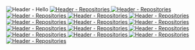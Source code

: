 <picture>
  <source media="(prefers-color-scheme: dark)" srcset="https://readme.2w.vc/images/dark/header_hello.png">
  <img align="top" alt="Header - Hello" src="https://readme.2w.vc/images/light/header_hello.png">
</picture>
<a href="https://git.gold/KR-isamin"><picture>
  <source media="(prefers-color-scheme: dark)" srcset="https://readme.2w.vc/images/dark/header_repositories.png">
  <img align="top" alt="Header - Repositories" src="https://readme.2w.vc/images/light/header_repositories.png">
</picture></a>
<a href="https://git.gold/KR-isamin/2w.vc" target="_blank"><picture>
  <source media="(prefers-color-scheme: dark)" srcset="https://readme.2w.vc/images/dark/repository_4.png">
  <img align="top" alt="Header - Repositories" src="https://readme.2w.vc/images/light/repository_4.png">
</picture></a>
<a href="https://git.gold/KR-isamin/dimigoin-surfing-back" target="_blank"><picture>
  <source media="(prefers-color-scheme: dark)" srcset="https://readme.2w.vc/images/dark/repository_38.png">
  <img align="top" alt="Header - Repositories" src="https://readme.2w.vc/images/light/repository_38.png">
</picture></a>
<a href="https://git.gold/KR-isamin/dimigoin-surfing-front" target="_blank"><picture>
  <source media="(prefers-color-scheme: dark)" srcset="https://readme.2w.vc/images/dark/repository_34.png">
  <img align="top" alt="Header - Repositories" src="https://readme.2w.vc/images/light/repository_34.png">
</picture></a>
<a href="https://git.gold/KR-isamin/comciganfast-front" target="_blank"><picture>
  <source media="(prefers-color-scheme: dark)" srcset="https://readme.2w.vc/images/dark/repository_85.png">
  <img align="top" alt="Header - Repositories" src="https://readme.2w.vc/images/light/repository_85.png">
</picture></a>
<a href="https://git.gold/KR-isamin/github-readme-sync" target="_blank"><picture>
  <source media="(prefers-color-scheme: dark)" srcset="https://readme.2w.vc/images/dark/repository_91.png">
  <img align="top" alt="Header - Repositories" src="https://readme.2w.vc/images/light/repository_91.png">
</picture></a>
<a href="https://git.gold/KR-isamin/dimigomeal-front" target="_blank"><picture>
  <source media="(prefers-color-scheme: dark)" srcset="https://readme.2w.vc/images/dark/repository_84.png">
  <img align="top" alt="Header - Repositories" src="https://readme.2w.vc/images/light/repository_84.png">
</picture></a>
<a href="https://git.gold/KR-isamin/morse" target="_blank"><picture>
  <source media="(prefers-color-scheme: dark)" srcset="https://readme.2w.vc/images/dark/repository_16.png">
  <img align="top" alt="Header - Repositories" src="https://readme.2w.vc/images/light/repository_16.png">
</picture></a>
<a href="https://git.gold/KR-isamin/rooftop-official-landing-page" target="_blank"><picture>
  <source media="(prefers-color-scheme: dark)" srcset="https://readme.2w.vc/images/dark/repository_82.png">
  <img align="top" alt="Header - Repositories" src="https://readme.2w.vc/images/light/repository_82.png">
</picture></a>
<a href="https://git.gold/KR-isamin/ttiyong-ttiyong-woig-woig" target="_blank"><picture>
  <source media="(prefers-color-scheme: dark)" srcset="https://readme.2w.vc/images/dark/repository_3.png">
  <img align="top" alt="Header - Repositories" src="https://readme.2w.vc/images/light/repository_3.png">
</picture></a>
<a href="https://git.gold/KR-isamin/linkfast-front" target="_blank"><picture>
  <source media="(prefers-color-scheme: dark)" srcset="https://readme.2w.vc/images/dark/repository_87.png">
  <img align="top" alt="Header - Repositories" src="https://readme.2w.vc/images/light/repository_87.png">
</picture></a>
<a href="https://git.gold/KR-isamin/dimigomeal-back" target="_blank"><picture>
  <source media="(prefers-color-scheme: dark)" srcset="https://readme.2w.vc/images/dark/repository_83.png">
  <img align="top" alt="Header - Repositories" src="https://readme.2w.vc/images/light/repository_83.png">
</picture></a>
<a href="https://git.gold/KR-isamin/portfolio" target="_blank"><picture>
  <source media="(prefers-color-scheme: dark)" srcset="https://readme.2w.vc/images/dark/repository_5.png">
  <img align="top" alt="Header - Repositories" src="https://readme.2w.vc/images/light/repository_5.png">
</picture></a>
<a href="https://git.gold/KR-isamin/dubidubab" target="_blank"><picture>
  <source media="(prefers-color-scheme: dark)" srcset="https://readme.2w.vc/images/dark/repository_25.png">
  <img align="top" alt="Header - Repositories" src="https://readme.2w.vc/images/light/repository_25.png">
</picture></a>
<a href="https://git.gold/KR-isamin/youmefire" target="_blank"><picture>
  <source media="(prefers-color-scheme: dark)" srcset="https://readme.2w.vc/images/dark/repository_7.png">
  <img align="top" alt="Header - Repositories" src="https://readme.2w.vc/images/light/repository_7.png">
</picture></a>